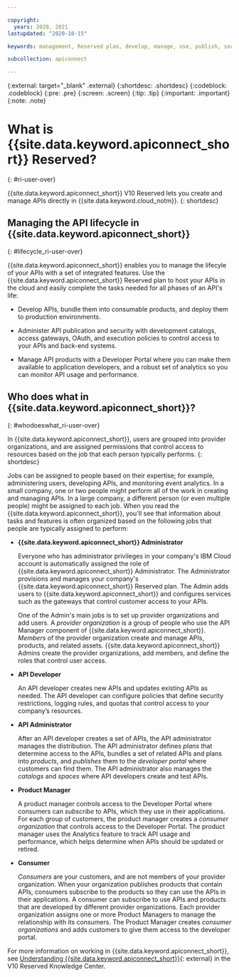 ```yaml
---

copyright:
  years: 2020, 2021
lastupdated: "2020-10-15"

keywords: management, Reserved plan, develop, manage, use, publish, socialize, customer, consumer, lifecycle

subcollection: apiconnect

---
```


{:external: target="_blank" .external} 
{:shortdesc: .shortdesc}
{:codeblock: .codeblock}
{:pre: .pre}
{:screen: .screen}
{:tip: .tip}
{:important: .important}
{:note: .note}

# What is {{site.data.keyword.apiconnect_short}} Reserved?
{: #ri-user-over}

{{site.data.keyword.apiconnect_short}} V10 Reserved lets you create and manage APIs directly in {{site.data.keyword.cloud_notm}}.
{: shortdesc}


## Managing the API lifecycle in {{site.data.keyword.apiconnect_short}}
{: #lifecycle_ri-user-over}

{{site.data.keyword.apiconnect_short}} enables you to manage the lifecyle of your APIs with a set of integrated features. Use the  {{site.data.keyword.apiconnect_short}} Reserved plan to host your APIs in the cloud and easily complete the tasks needed for all phases of an API's life:

- Develop APIs, bundle them into consumable products, and deploy them to production environments.

- Administer API publication and security with development catalogs, access gateways, OAuth, and execution policies to control access to your APIs and back-end systems.

- Manage API products with a Developer Portal where you can make them available to application developers, and a robust set of analytics so you can monitor API usage and performance.


## Who does what in {{site.data.keyword.apiconnect_short}}?
{: #whodoeswhat_ri-user-over}

In {{site.data.keyword.apiconnect_short}}, users are grouped into provider organizations, and are assigned permissions that control access to resources based on the job that each person typically performs.
{: shortdesc}

Jobs can be assigned to people based on their expertise; for example, administering users, developing APIs, and monitoring event analytics. In a small company, one or two people might perform all of the work in creating and managing APIs. In a large company, a different person (or even multiple people) might be assigned to each job. When you read the {{site.data.keyword.apiconnect_short}}, you'll see that information about tasks and features is often organized based on the following jobs that people are typically assigned to perform:

- **{{site.data.keyword.apiconnect_short}} Administrator**

   Everyone who has administrator privileges in your company's IBM Cloud account is automatically assigned the role of {{site.data.keyword.apiconnect_short}} Administrator. The Administrator provisions and manages your company's {{site.data.keyword.apiconnect_short}} Reserved plan. The Admin adds users to {{site.data.keyword.apiconnect_short}} and configures services such as the gateways that control customer access to your APIs.

   One of the Admin's main jobs is to set up provider organizations and add users. A _provider organization_ is a group of people who use the API Manager component of {{site.data.keyword.apiconnect_short}}. _Members_ of the provider organization create and manage APIs, products, and related assets. {{site.data.keyword.apiconnect_short}} Admins create the provider organizations, add members, and define the roles that control user access.

- **API Developer**

   An API developer creates new APIs and updates existing APIs as needed. The API developer can configure policies that define security restrictions, logging rules, and quotas that control access to your company’s resources.

- **API Administrator**

   After an API developer creates a set of APIs, the API administrator manages the distribution. The API administrator defines _plans_ that determine access to the APIs, bundles a set of related APIs and plans into _products_, and _publishes_ them to the _developer portal_ where customers can find them. The API administrator also manages the _catalogs_ and _spaces_ where API developers create and test APIs.

- **Product Manager**

   A product manager controls access to the Developer Portal where consumers can _subscribe_ to APIs, which they use in their applications. For each group of customers, the product manager creates a _consumer organization_ that controls access to the Developer Portal. The product manager uses the Analytics feature to track API usage and performance, which helps determine when APIs should be updated or retired.

- **Consumer**

   _Consumers_ are your customers, and are not members of your provider organization. When your organization publishes products that contain APIs, consumers subscribe to the products so they can use the APIs in their applications. A consumer can subscribe to use APIs and products that are developed by different provider organizations. Each provider organization assigns one or more Product Managers to manage the relationship with its consumers. The Product Manager creates _consumer organizations_ and adds customers to give them access to the developer portal.
   
For more information on working in {{site.data.keyword.apiconnect_short}}, see [Understanding {{site.data.keyword.apiconnect_short}}](https://www.ibm.com/support/knowledgecenter/SSMNED_v10cloud/com.ibm.apic.overview.doc/capic_whatis.html){: external} in the V10 Reserved Knowledge Center.
